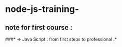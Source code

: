 # node-js-training-
## note for first course :
 ###* => Java Script : from first steps to professional .*

